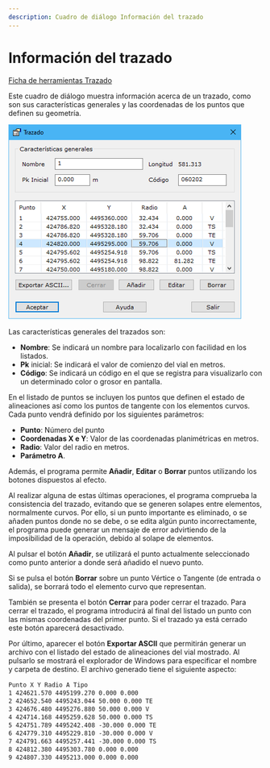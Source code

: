 ```yaml
---
description: Cuadro de diálogo Información del trazado
---
```


# Información del trazado

[Ficha de herramientas Trazado](../../fichas-de-herramientas/ficha-de-herramientas-trazado.md)

Este cuadro de diálogo muestra información acerca de un trazado, como son sus características generales y las coordenadas de los puntos que definen su geometría.

![Cuadro de diálogo Información del trazado](<../../../.gitbook/assets/image (105).png>)

Las características generales del trazados son:

* **Nombre**: Se indicará un nombre para localizarlo con facilidad en los listados.
* **Pk** inicial: Se indicará el valor de comienzo del vial en metros.
* **Código**: Se indicará un código en el que se registra para visualizarlo con un determinado color o grosor en pantalla.

En el listado de puntos se incluyen los puntos que definen el estado de alineaciones así como los puntos de tangente con los elementos curvos. Cada punto vendrá definido por los siguientes parámetros:

* **Punto**: Número del punto
* **Coordenadas X e Y**: Valor de las coordenadas planimétricas en metros.
* **Radio**: Valor del radio en metros.
* **Parámetro A**.

Además, el programa permite **Añadir**, **Editar** o **Borrar** puntos utilizando los botones dispuestos al efecto.

Al realizar alguna de estas últimas operaciones, el programa comprueba la consistencia del trazado, evitando que se generen solapes entre elementos, normalmente curvos. Por ello, si un punto importante es eliminado, o se añaden puntos donde no se debe, o se edita algún punto incorrectamente, el programa puede generar un mensaje de error advirtiendo de la imposibilidad de la operación, debido al solape de elementos.

Al pulsar el botón **Añadir**, se utilizará el punto actualmente seleccionado como punto anterior a donde será añadido el nuevo punto.

Si se pulsa el botón **Borrar** sobre un punto Vértice o Tangente (de entrada o salida), se borrará todo el elemento curvo que representan.

También se presenta el botón **Cerrar** para poder cerrar el trazado. Para cerrar el trazado, el programa introducirá al final del listado un punto con las mismas coordenadas del primer punto. Si el trazado ya está cerrado este botón aparecerá desactivado.

Por último, aparecer el botón **Exportar ASCII** que permitirán generar un archivo con el listado del estado de alineaciones del vial mostrado. Al pulsarlo se mostrará el explorador de Windows para especificar el nombre y carpeta de destino. El archivo generado tiene el siguiente aspecto:

```
Punto X Y Radio A Tipo
1 424621.570 4495199.270 0.000 0.000
2 424652.540 4495243.044 50.000 0.000 TE
3 424676.480 4495276.880 50.000 0.000 V
4 424714.168 4495259.628 50.000 0.000 TS
5 424751.789 4495242.408 -30.000 0.000 TE
6 424779.310 4495229.810 -30.000 0.000 V
7 424791.663 4495257.441 -30.000 0.000 TS
8 424812.380 4495303.780 0.000 0.000
9 424807.330 4495213.000 0.000 0.000
```
